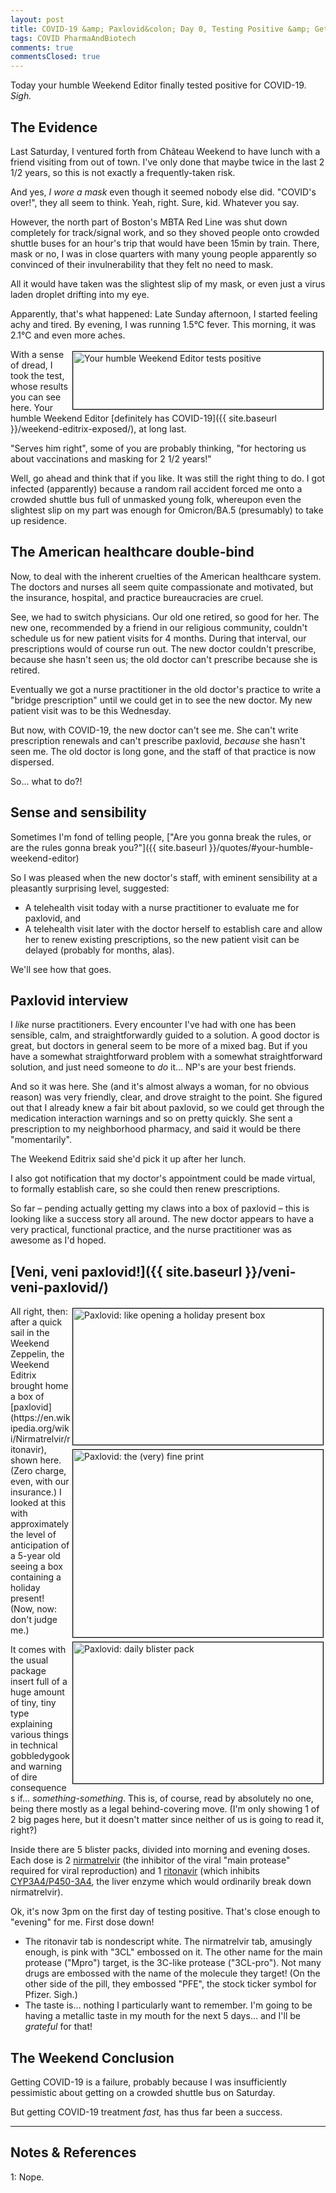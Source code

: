 ```yaml
---
layout: post
title: COVID-19 &amp; Paxlovid&colon; Day 0, Testing Positive &amp; Getting Prescribed
tags: COVID PharmaAndBiotech
comments: true
commentsClosed: true
---
```


Today your humble Weekend Editor finally tested positive for COVID-19.  _Sigh._  


## The Evidence  

Last Saturday, I ventured forth from Ch&acirc;teau Weekend to have lunch with a friend
visiting from out of town.  I've only done that maybe twice in the last 2 1/2 years, so
this is not exactly a frequently-taken risk.  

And yes, _I wore a mask_ even though it seemed nobody else did.  "COVID's over!", they all
seem to think.  Yeah, right.  Sure, kid.  Whatever you say.  

However, the north part of Boston's MBTA Red Line was shut down completely for
track/signal work, and so they shoved people onto crowded shuttle buses for an hour's trip
that would have been 15min by train.  There, mask or no, I was in close quarters with many
young people apparently so convinced of their invulnerability that they felt no need to
mask.  

All it would have taken was the slightest slip of my mask, or even just a virus laden
droplet drifting into my eye.  

Apparently, that's what happened: Late Sunday afternoon, I started feeling achy and tired.
By evening, I was running 1.5&deg;C fever.  This morning, it was 2.1&deg;C and even more aches.  

<img src="{{ site.baseurl }}/images/2022-07-25-testing-positive-test-1.jpg" width="400" height="92" alt="Your humble Weekend Editor tests positive" title="Your humble Weekend Editor tests positive" style="float: right; margin: 3px 3px 3px 3px; border: 1px solid #000000;">
With a sense of dread, I took the test, whose results you can see here.  Your humble
Weekend Editor [definitely has COVID-19]({{ site.baseurl }}/weekend-editrix-exposed/), at long last.  

"Serves him right", some of you are probably thinking, "for hectoring us about
vaccinations and masking for 2 1/2 years!"  

Well, go ahead and think that if you like.  It was still the right thing to do.  I got
infected (apparently) because a random rail accident forced me onto a crowded shuttle bus full of
unmasked young folk, whereupon even the slightest slip on my part was enough for
Omicron/BA.5 (presumably) to take up residence.  


## The American healthcare double-bind  

Now, to deal with the inherent cruelties of the American healthcare system.  The doctors
and nurses all seem quite compassionate and motivated, but the insurance, hospital, and
practice bureaucracies are cruel.  

See, we had to switch physicians.  Our old one retired, so good for her.  The new one,
recommended by a friend in our religious community, couldn't schedule us for new patient
visits for 4 months.  During that interval, our prescriptions would of course run out.
The new doctor couldn't prescribe, because she hasn't seen us; the old doctor can't
prescribe because she is retired.  

Eventually we got a nurse practitioner in the old doctor's practice to write a "bridge
prescription" until we could get in to see the new doctor.  My new patient visit was to be
this Wednesday.  

But now, with COVID-19, the new doctor can't see me.  She can't write prescription
renewals and can't prescribe paxlovid, _because_ she hasn't seen me.  The old doctor is
long gone, and the staff of that practice is now dispersed.  

So&hellip; what to do?!  


## Sense and sensibility  

Sometimes I'm fond of telling people, ["Are you gonna break the rules, or are the rules
gonna break you?"]({{ site.baseurl }}/quotes/#your-humble-weekend-editor)  

So I was pleased when the new doctor's staff, with eminent sensibility at a pleasantly
surprising level, suggested:  
- A telehealth visit today with a nurse practitioner to evaluate me for paxlovid, and
- A telehealth visit later with the doctor herself to establish care and allow her to
  renew existing prescriptions, so the new patient visit can be delayed (probably for
  months, alas).  
  
We'll see how that goes.  


## Paxlovid interview  

I _like_ nurse practitioners.  Every encounter I've had with one has been sensible, calm,
and straightforwardly guided to a solution.  A good doctor is great, but doctors in
general seem to be more of a mixed bag.  But if you have a somewhat straightforward
problem with a somewhat straightforward solution, and just need someone to _do_ it&hellip;
NP's are your best friends.  

And so it was here.  She (and it's almost always a woman, for no obvious reason) was very
friendly, clear, and drove straight to the point.  She figured out that I already knew a fair
bit about paxlovid, so we could get through the medication interaction warnings and so on
pretty quickly.  She sent a prescription to my neighborhood pharmacy, and said it would be
there "momentarily".  

The Weekend Editrix said she'd pick it up after her lunch.  

I also got notification that my doctor's appointment could be made virtual, to formally
establish care, so she could then renew prescriptions.  

So far &ndash; pending actually getting my claws into a box of paxlovid &ndash; this is
looking like a success story all around.  The new doctor appears to have a very practical,
functional practice, and the nurse practitioner was as awesome as I'd hoped.  


## [Veni, veni paxlovid!]({{ site.baseurl }}/veni-veni-paxlovid/)  

<img src="{{ site.baseurl }}/images/2022-07-25-testing-positive-paxlovid-1.jpg" width="400" height="218" alt="Paxlovid: like opening a holiday present box" title="Paxlovid: like opening a holiday present box" style="float: right; margin: 3px 3px 3px 3px; border: 1px solid #000000;">
<img src="{{ site.baseurl }}/images/2022-07-25-testing-positive-paxlovid-2.jpg" width="400" height="300" alt="Paxlovid: the (very) fine print" title="Paxlovid: the (very) fine print" style="float: right; margin: 3px 3px 3px 3px; border: 1px solid #000000;">
<img src="{{ site.baseurl }}/images/2022-07-25-testing-positive-paxlovid-3.jpg" width="400" height="226" alt="Paxlovid: daily blister pack" title="Paxlovid: daily blister pack" style="float: right; margin: 3px 3px 3px 3px; border: 1px solid #000000;">
All right, then: after a quick sail in the Weekend Zeppelin, the Weekend Editrix brought
home a box of [paxlovid](https://en.wikipedia.org/wiki/Nirmatrelvir/ritonavir), shown
here.  (Zero charge, even, with our insurance.)  I looked at this with approximately the
level of anticipation of a 5-year old seeing a box containing a holiday present!  (Now,
now: don't judge me.)  

It comes with the usual package insert full of a huge
amount of tiny, tiny type explaining various things in technical gobbledygook and warning
of dire consequences if&hellip; _something-something_.  This is, of course, read by
absolutely no one, being there mostly as a legal behind-covering move.  (I'm only showing
1 of 2 big pages here, but it doesn't matter since neither of us is going to read it, right?)  

Inside there are 5 blister packs, divided into morning and evening doses.  Each dose is 2
[nirmatrelvir](https://en.wikipedia.org/wiki/Nirmatrelvir) (the inhibitor of the viral
"main protease" required for viral reproduction) and 1
[ritonavir](https://en.wikipedia.org/wiki/Ritonavir) (which inhibits
[CYP3A4/P450-3A4](https://en.wikipedia.org/wiki/CYP3A4), the liver
enzyme which would ordinarily break down nirmatrelvir).  

Ok, it's now 3pm on the first day of testing positive.  That's close enough to "evening"
for me.  First dose down!  
- The ritonavir tab is nondescript white.  The nirmatrelvir tab, amusingly enough, is pink
  with "3CL" embossed on it.  The other name for the main protease ("Mpro") target, is the
  3C-like protease ("3CL-pro").  Not many drugs are embossed with the name of the molecule
  they target!  (On the other side of the pill, they embossed "PFE", the stock ticker
  symbol for Pfizer.  Sigh.)  
- The taste is&hellip; nothing I particularly want to remember.  I'm going to be having a
  metallic taste in my mouth for the next 5 days&hellip; and I'll be _grateful_ for that!  
  

## The Weekend Conclusion  
  
Getting COVID-19 is a failure, probably because I was insufficiently pessimistic about
getting on a crowded shuttle bus on Saturday.  

But getting COVID-19 treatment _fast,_ has thus far been a success.  

---

## Notes &amp; References  

<!--
<sup id="fn1a">[[1]](#fn1)</sup>

<a id="fn1">1</a>: ***, ["***"](***), *** [↩](#fn1a)  

<a href="{{ site.baseurl }}/images/***">
  <img src="{{ site.baseurl }}/images/***" width="400" height="***" alt="***" title="***" style="float: right; margin: 3px 3px 3px 3px; border: 1px solid #000000;">
</a>

<iframe width="400" height="224" src="***" allow="accelerometer; encrypted-media; gyroscope; picture-in-picture" allowfullscreen style="float: right; margin: 3px 3px 3px 3px; border: 1px solid #000000;"></iframe>
-->

<a id="fn1">1</a>: Nope.  
